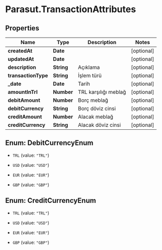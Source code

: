 # Parasut.TransactionAttributes

## Properties
Name | Type | Description | Notes
------------ | ------------- | ------------- | -------------
**createdAt** | **Date** |  | [optional] 
**updatedAt** | **Date** |  | [optional] 
**description** | **String** | Açıklama | [optional] 
**transactionType** | **String** | İşlem türü | [optional] 
**_date** | **Date** | Tarih | [optional] 
**amountInTrl** | **Number** | TRL karşılığı meblağ | [optional] 
**debitAmount** | **Number** | Borç meblağ | [optional] 
**debitCurrency** | **String** | Borç döviz cinsi | [optional] 
**creditAmount** | **Number** | Alacak meblağ | [optional] 
**creditCurrency** | **String** | Alacak döviz cinsi | [optional] 


<a name="DebitCurrencyEnum"></a>
## Enum: DebitCurrencyEnum


* `TRL` (value: `"TRL"`)

* `USD` (value: `"USD"`)

* `EUR` (value: `"EUR"`)

* `GBP` (value: `"GBP"`)




<a name="CreditCurrencyEnum"></a>
## Enum: CreditCurrencyEnum


* `TRL` (value: `"TRL"`)

* `USD` (value: `"USD"`)

* `EUR` (value: `"EUR"`)

* `GBP` (value: `"GBP"`)




